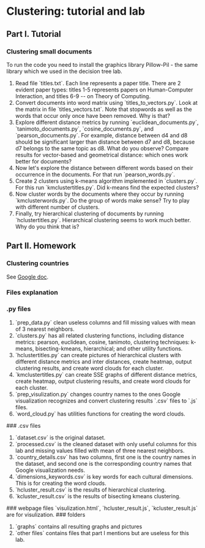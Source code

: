 # Clustering: tutorial and lab
## Part I. Tutorial
### Clustering small documents

To run the code you need to install the graphics library Pillow-Pil - the same library which we used in the decision tree lab.
<ol>
  <li>
    Read file `titles.txt`. Each line represents a paper title. There are 2 evident paper types: titles 1-5 represents papers on Human-Computer Interaction, and titles 6-9 -- on Theory of Computing. 
  </li>
  <li>
    Convert documents into word matrix using `titles_to_vectors.py`. Look at the matrix in file `titles_vectors.txt`. Note that stopwords as well as the words that occur only once have been removed. Why is that?
  </li>
  <li>
    Explore different distance metrics by running `euclidean_documents.py`, `tanimoto_documents.py`, `cosine_documents.py`, and `pearson_documents.py`. For example, distance between d4 and d8 should be significant larger than distance between d7 and d8, because d7 belongs to the same topic as d8. What do you observe? Compare results for vector-based and geometrical distance: which ones work better for documents?
  </li>
  <li>
    Now let's explore the distance between different words based on their occurrence in the documents. For that run `pearson_words.py`.
  </li>
  <li>
    Create 2 clusters using k-means algorithm implemented in `clusters.py`. For this run `kmclustertitles.py`. Did k-means find the expected clusters?
  </li>
  <li> Now cluster words by the documents where they occur by running `kmclusterwords.py`. Do the group of words make sense? Try to play with different number of clusters.
  </li>
  <li>Finally, try hierarchical clustering of documents by running `hclustertitles.py`. Hierarchical clustering seems to work much better. Why do you think that is?
  </li>
</ol>

## Part II. Homework
### Clustering countries 
See <a href="https://docs.google.com/document/d/1x1odD42pG4v0E0ioEgKblb6hBwf-FhH0lYzRlvSSAcE/edit?usp=sharing">Google doc</a>.
### Files explanation
### .py files
<ol>
  <li>
    `prep_data.py` clean useless columns and fill missing values with mean of 3 nearest neighbors.
  </li>
  <li>
    `clusters.py` has all related clustering functions, including distance metrics: pearson, euclidean, cosine, tanimoto, clustering techniques: k-means, bisecting-kmeans, hierarchical; and other utility functions.
  </li>
  <li>
    `hclustertitles.py` can create pictures of hierarchical clusters with different distance metrics and inter distances, create heatmap, output clustering results, and create word clouds for each cluster.
  </li>
  <li>
    `kmclustertitles.py` can create SSE graphs of different distance metrics, create heatmap, output clustering results, and create word clouds for each cluster.
  </li>
  <li>
    `prep_visulization.py` changes country names to the ones Google visualization recognizes and convert clustering results `.csv` files to `.js` files.
  </li>
  <li>
    `word_cloud.py` has utilities functions for creating the word clouds.
  </li>
</ol>
### .csv files
<ol>
  <li>
    `dataset.csv` is the original dataset.
  </li>
  <li>
    `processed.csv` is the cleaned dataset with only useful columns for this lab and missing values filled with mean of three nearest neighbors.
  </li>
  <li>
    `country_details.csv` has two columns, first one is the country names in the dataset, and second one is the corresponding country names that Google visualization needs.
  </li>
  <li>
    `dimensions_keywords.csv` is key words for each cultural dimensions. This is for creating the word clouds.
  </li>
  <li>
    `hcluster_result.csv` is the results of hierarchical clustering.
  </li>
  <li>
    `kcluster_result.csv` is the results of bisecting kmeans clustering.
  </li>
</ol>
### webpage files
`visulization.html`, `hcluster_result.js`, `kcluster_result.js` are for visulization. 
### folders
<ol>
  <li>
    `graphs` contains all resulting graphs and pictures
  </li>
  <li>
    `other files` contains files that part I mentions but are useless for this lab.
  </li>
</ol>




